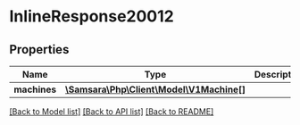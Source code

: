 # InlineResponse20012

## Properties
Name | Type | Description | Notes
------------ | ------------- | ------------- | -------------
**machines** | [**\Samsara\Php\Client\Model\V1Machine[]**](V1Machine.md) |  | [optional] 

[[Back to Model list]](../README.md#documentation-for-models) [[Back to API list]](../README.md#documentation-for-api-endpoints) [[Back to README]](../README.md)


